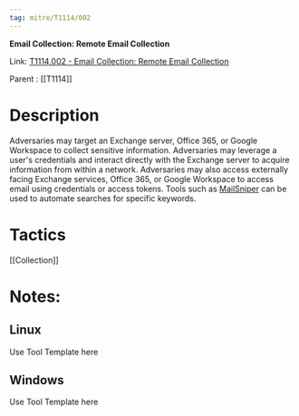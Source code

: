 ```yaml
---
tag: mitre/T1114/002
---
```


**Email Collection: Remote Email Collection**

Link: [T1114.002 - Email Collection: Remote Email Collection](https://attack.mitre.org/techniques/T1114/002)

Parent : [[T1114]]


# Description

Adversaries may target an Exchange server, Office 365, or Google Workspace to collect sensitive information. Adversaries may leverage a user's credentials and interact directly with the Exchange server to acquire information from within a network. Adversaries may also access externally facing Exchange services, Office 365, or Google Workspace to access email using credentials or access tokens. Tools such as [MailSniper](https://attack.mitre.org/software/S0413) can be used to automate searches for specific keywords.

# Tactics


[[Collection]]


# Notes:

## Linux

Use Tool Template here

## Windows

Use Tool Template here